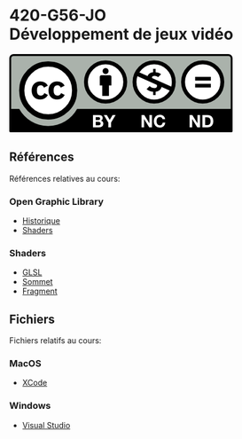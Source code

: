 # 420-G56-JO<br>Développement de jeux vidéo

![CCL](Documents/Images/by-nc-nd.png)

## Références

Références relatives au cours:

### Open Graphic Library

- [Historique](Documents/GLHistory.md)
- [Shaders](Documents/Shaders.md)

### Shaders

- [GLSL](Documents/GLSL.md)
- [Sommet](Documents/VertexShader.md)
- [Fragment](Documents/FragmentShader.md)

## Fichiers

Fichiers relatifs au cours:

### MacOS

- [XCode](Documents/Files/XCode.zip)

### Windows

- [Visual Studio](Documents/Files/VisualStudio.zip)
